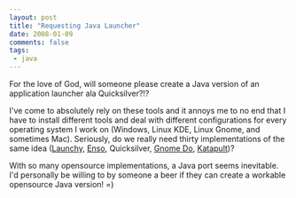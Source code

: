 ```yaml
---
layout: post
title: "Requesting Java Launcher"
date: 2008-01-09
comments: false
tags:
 - java
---
```


For the love of God, will someone please create a Java version of an application launcher ala Quicksilver?!?



I've come to absolutely rely on these tools and it annoys me to no end that I have to install different tools and deal with different configurations for every operating system I work on (Windows, Linux KDE, Linux Gnome, and sometimes Mac). Seriously, do we really need thirty implementations of the same idea ([Launchy](http://launchy.net), [Enso](http://www.humanized.com/enso/), Quicksilver, [Gnome Do](http://do.davebsd.com/), [Katapult](http://katapult.kde.org/))?



With so many opensource implementations, a Java port seems inevitable. I'd personally be willing to by someone a beer if they can create a workable opensource Java version! =)



